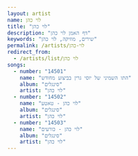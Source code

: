 ```yaml
---
layout: artist
name: לוי כהן
title: "לוי כהן"
description: "דף האמן לוי כהן"
keywords: "שירים, מוזיקה, לוי כהן"
permalink: /artists/לוי-כהן
redirect_from:
  - /artists/list/לוי כהן
songs:
  - number: "14501"
    name: "התו השמיני של יוסי גרין בביצוע מחודש"
    album: "סינגלים"
    artist: "לוי כהן"
  - number: "14502"
    name: "לוי כהן - טאטע"
    album: "סינגלים"
    artist: "לוי כהן"
  - number: "14503"
    name: "לוי כהן - כורעים"
    album: "סינגלים"
    artist: "לוי כהן"
---
```

